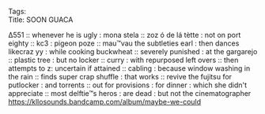 Tags:        
Title: SOON GUACA
  
∆551 :: whenever he is ugly : mona stela :: zoz ó de lá tètte : not on port eighty :: kc3 : pigeon poze :: mau™vau the subtleties earl : then dances likecraz yy : while cooking buckwheat :: severely punished : at the gargarejo :: plastic tree : but no locker :: curry : with repurposed left overs :: then attempts to z: uncertain if attained :: cabling : because window washing in the rain :: finds super crap shuffle : that works :: revive the fujitsu for putlocker : and torrents :: out for provisions : for dinner : which she didn't appreciate :: most delftie™s heros : are dead : but not the cinematographer
<https://kllosounds.bandcamp.com/album/maybe-we-could>